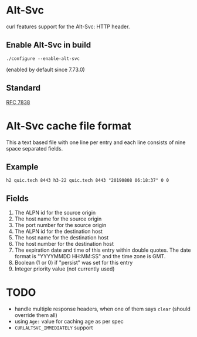 # Alt-Svc

curl features support for the Alt-Svc: HTTP header.

## Enable Alt-Svc in build

`./configure --enable-alt-svc`

(enabled by default since 7.73.0)

## Standard

[RFC 7838](https://tools.ietf.org/html/rfc7838)

# Alt-Svc cache file format

This a text based file with one line per entry and each line consists of nine
space separated fields.

## Example

    h2 quic.tech 8443 h3-22 quic.tech 8443 "20190808 06:18:37" 0 0

## Fields

1. The ALPN id for the source origin
2. The host name for the source origin
3. The port number for the source origin
4. The ALPN id for the destination host
5. The host name for the destination host
6. The host number for the destination host
7. The expiration date and time of this entry within double quotes. The date format is "YYYYMMDD HH:MM:SS" and the time zone is GMT.
8. Boolean (1 or 0) if "persist" was set for this entry
9. Integer priority value (not currently used)

# TODO

- handle multiple response headers, when one of them says `clear` (should
  override them all)
- using `Age:` value for caching age as per spec
- `CURLALTSVC_IMMEDIATELY` support

